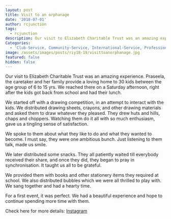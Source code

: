 ```yaml
---
layout: post
title: Visit to an orphanage
date: '2018-07-01'
author: rcjunction
tags:
  - rcjunction
description: Our visit to Elizabeth Charitable Trust was an amazing experience.
Categories:
  - 'Club-Service, Community-Service, International-Service, Professional-Service'
image: /assets/images/posts/riy18-19/visittoanorphanage.jpg
featured: false
hidden: false
---
```

Our visit to Elizabeth Charitable Trust was an amazing experience. Praseela, the caretaker and her family provide a loving home to 30 kids between the age group of 6 to 15 yrs. We reached there on a Saturday afternoon, right after the kids got back from school and had their lunch. 

We started off with a drawing competition, in an attempt to interact with the kids. We distributed drawing sheets, crayons, and other drawing materials and asked them to draw whatever they pleased. They drew huts and hills, chaps and choppers. Watching them do it all with so much enthusiasm, gave us a tingling sense of satisfaction. 

We spoke to them about what they like to do and what they wanted to become. I must say, they were one ambitious bunch. Just listening to them talk, made us smile. 

We later distributed some snacks. They all patiently waited till everybody received their share, and once they did, they began to pray in synchronisation. It taught us all to be grateful. 

We provided them with books and other stationery items they required at school. We also distributed bubbles which we were all thrilled to play with. We sang together and had a hearty time.

For a first event, it was perfect. We had a beautiful experience and hope to continue spending more time with them.

Check here for more details: <a rel="noopener noreferrer" target="_blank" href="https://instagram.com/rotaractbangalorejunction?igshid=17mzaszvdwd02">Instagram</a>
